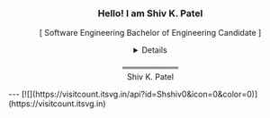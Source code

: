 <h3 align="center">Hello! I am Shiv K. Patel</h3>

<p align="center">[ Software Engineering Bachelor of Engineering Candidate ]</p>

<details align="center">
  <summary>Details</summary>
  <p align="center">
    <br>
    <a href="https://github.com/Shshiv0?tab=repositories" target="_blank"><img alt="Code" src="https://img.shields.io/badge/-code-000000?style=flat-square&logo=Plex&logoColor=white"></a>
    <a href="https://github.com/Shshiv0?tab=repositories&language=python" target="_blank"><img alt="Python" src="https://img.shields.io/badge/-Python-3572A5?style=flat-square&logo=Python&logoColor=white"></a>
    <a href="https://github.com/Shshiv0?tab=repositories&language=javascript" target="_blank"><img alt="Javascript" src="https://img.shields.io/badge/-Javascript-f1e05a?style=flat-square&logo=Javascript&logoColor=white"></a>
    <a href="https://github.com/Shshiv0?tab=repositories&language=java" target="_blank"><img alt="Java" src="https://img.shields.io/badge/-Java-b07219?style=flat-square&logo=Java&logoColor=white"></a>
    <a href="https://github.com/Shshiv0?tab=repositories&language=c%2B%2B" target="_blank"><img alt="C++" src="https://img.shields.io/badge/-C%2B%2B-f34b7d?style=flat-square&logo=C%2B%2B&logoColor=white"></a>
    <a href="https://github.com/Shshiv0?tab=repositories&language=html" target="_blank"><img alt="HTML" src="https://img.shields.io/badge/-HTML-E34F26?style=flat-square&logo=HTML5&logoColor=white"></a>
  <br>
    <img src="https://github-readme-stats.vercel.app/api?username=Shshiv0&show_icons=true&hide_border=true&hide=issues&title_color=5391FE&icon_color=000000&text_color=555"></img><br>
  <br>
  <a href="https://github.com/Shshiv0/Shshiv0" target="_blank"><img alt="GitHub hits" src="https://img.shields.io/github/last-commit/Shshiv0/Shshiv0?label=profile%20updated&style=flat-square"></a>
  </p>
</details>

<p align="center">══════════<br>Shiv K. Patel</p>
---
[![](https://visitcount.itsvg.in/api?id=Shshiv0&icon=0&color=0)](https://visitcount.itsvg.in)
